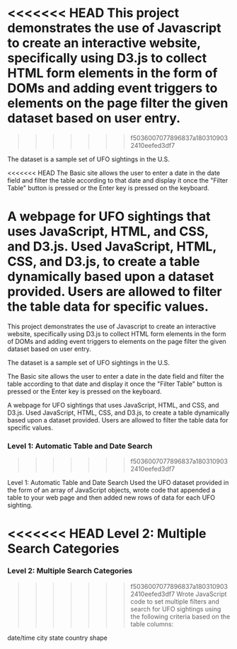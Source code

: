 <<<<<<< HEAD
This project demonstrates the use of Javascript to create an interactive website, specifically using D3.js to collect HTML form elements in the form of DOMs and adding event triggers to elements on the page filter the given dataset based on user entry.
=======

>>>>>>> f5036007077896837a1803109032410eefed3df7

The dataset is a sample set of UFO sightings in the U.S.

<<<<<<< HEAD
The Basic site allows the user to enter a date in the date field and filter the table according to that date and display it once the "Filter Table" button is pressed or the Enter key is pressed on the keyboard.

A webpage for UFO sightings that uses JavaScript, HTML, and CSS, and D3.js. Used JavaScript, HTML, CSS, and D3.js, to create a table dynamically based upon a dataset provided. Users are allowed to filter the table data for specific values.
=======


This project demonstrates the use of Javascript to create an interactive website, specifically using D3.js to collect HTML form elements in the form of DOMs and adding event triggers to elements on the page filter the given dataset based on user entry. 

The dataset is a sample set of UFO sightings in the U.S.

The Basic site allows the user to enter a date in the date field and filter the table according to that date and display it once the "Filter Table" button is pressed or the Enter key is pressed on the keyboard.

A webpage for UFO sightings that uses JavaScript, HTML, and CSS, and D3.js. 
Used JavaScript, HTML, CSS, and D3.js, to create a table dynamically based upon a dataset provided. Users are allowed to filter the table data for specific values.

### Level 1: Automatic Table and Date Search 
>>>>>>> f5036007077896837a1803109032410eefed3df7

Level 1: Automatic Table and Date Search
Used the UFO dataset provided in the form of an array of JavaScript objects, wrote code that appended a table to your web page and then added new rows of data for each UFO sighting.

<<<<<<< HEAD
Level 2: Multiple Search Categories
=======
### Level 2: Multiple Search Categories 

>>>>>>> f5036007077896837a1803109032410eefed3df7
Wrote JavaScript code to set multiple filters and search for UFO sightings using the following criteria based on the table columns:

date/time
city
state
country
shape
